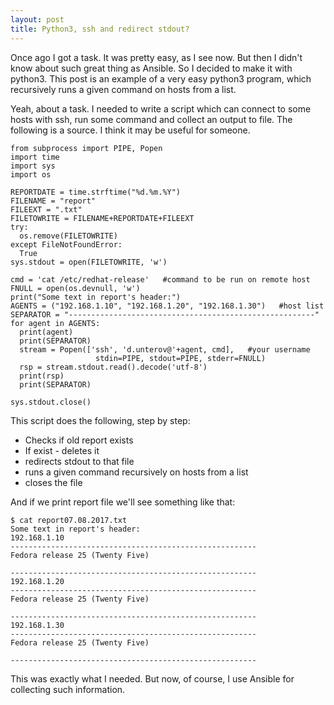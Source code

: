 ```yaml
---
layout: post
title: Python3, ssh and redirect stdout? 
---
```


Once ago I got a task. It was pretty easy, as I see now. But then I didn't know about such great thing as Ansible. So I decided to make it with python3. This post is an example of a very easy python3 program, which recursively runs a given command on hosts from a list.

Yeah, about a task. I needed to write a script which can connect to some hosts with ssh, run some command and collect an output to file. The following is a source. I think it may be useful for someone.

```
from subprocess import PIPE, Popen
import time
import sys
import os

REPORTDATE = time.strftime("%d.%m.%Y")
FILENAME = "report"
FILEEXT = ".txt"
FILETOWRITE = FILENAME+REPORTDATE+FILEEXT 
try:
  os.remove(FILETOWRITE)
except FileNotFoundError:
  True
sys.stdout = open(FILETOWRITE, 'w')

cmd = 'cat /etc/redhat-release'   #command to be run on remote host
FNULL = open(os.devnull, 'w')
print("Some text in report's header:")
AGENTS = ("192.168.1.10", "192.168.1.20", "192.168.1.30")   #host list
SEPARATOR = "-------------------------------------------------------"
for agent in AGENTS:
  print(agent)
  print(SEPARATOR)
  stream = Popen(['ssh', 'd.unterov@'+agent, cmd],   #your username
                   stdin=PIPE, stdout=PIPE, stderr=FNULL)
  rsp = stream.stdout.read().decode('utf-8')
  print(rsp)
  print(SEPARATOR)

sys.stdout.close() 
```
This script does the following, step by step:
* Checks if old report exists
* If exist - deletes it
* redirects stdout to that file
* runs a given command recursively on hosts from a list
* closes the file

And if we print report file we'll see something like that:
```
$ cat report07.08.2017.txt 
Some text in report's header:
192.168.1.10
-------------------------------------------------------
Fedora release 25 (Twenty Five)

-------------------------------------------------------
192.168.1.20
-------------------------------------------------------
Fedora release 25 (Twenty Five)

-------------------------------------------------------
192.168.1.30
-------------------------------------------------------
Fedora release 25 (Twenty Five)

-------------------------------------------------------
```
This was exactly what I needed. But now, of course, I use Ansible for collecting such information. 

